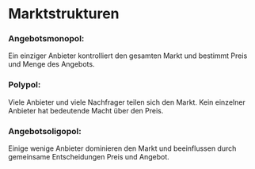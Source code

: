 # Marktstrukturen 

### Angebotsmonopol: 
Ein einziger Anbieter kontrolliert den gesamten Markt und bestimmt Preis und Menge des Angebots.

### Polypol:
Viele Anbieter und viele Nachfrager teilen sich den Markt. Kein einzelner Anbieter hat bedeutende Macht über den Preis.

### Angebotsoligopol:
Einige wenige Anbieter dominieren den Markt und beeinflussen durch gemeinsame Entscheidungen Preis und Angebot.
